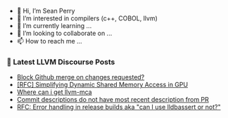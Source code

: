 - 👋 Hi, I’m Sean Perry
- 👀 I’m interested in compilers (c++, COBOL, llvm)
- 🌱 I’m currently learning ...
- 💞️ I’m looking to collaborate on ...
- 📫 How to reach me ...

<!---
s66perry/s66perry is a ✨ special ✨ repository because its `README.md` (this file) appears on your GitHub profile.
You can click the Preview link to take a look at your changes.
--->
### 📕 Latest LLVM Discourse Posts

<!-- DISCOURSE-LLVM:START -->
- [Block Github merge on changes requested?](https://discourse.llvm.org/t/block-github-merge-on-changes-requested/74994#post_1)
- [[RFC] Simplifying Dynamic Shared Memory Access in GPU](https://discourse.llvm.org/t/rfc-simplifying-dynamic-shared-memory-access-in-gpu/74559?page=3#post_53)
- [Where can i get llvm-mca](https://discourse.llvm.org/t/where-can-i-get-llvm-mca/74962#post_3)
- [Commit descriptions do not have most recent description from PR](https://discourse.llvm.org/t/commit-descriptions-do-not-have-most-recent-description-from-pr/74978#post_4)
- [RFC: Error handling in release builds aka &quot;can I use lldbassert or not?&quot;](https://discourse.llvm.org/t/rfc-error-handling-in-release-builds-aka-can-i-use-lldbassert-or-not/74738#post_10)
<!-- DISCOURSE-LLVM:END -->
